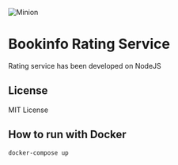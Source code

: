 
![Minion](https://octodex.github.com/images/minion.png)
# Bookinfo Rating Service

Rating service has been developed on NodeJS


## License
MIT License

## How to run with Docker
```bash
docker-compose up

```